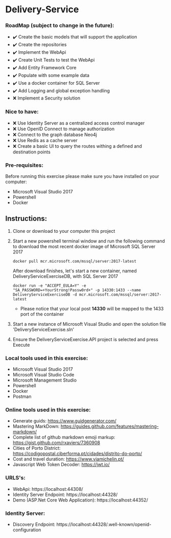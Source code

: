 # Delivery-Service

### RoadMap (subject to change in the future):
* :heavy_check_mark: Create the basic models that will support the application
* :heavy_check_mark: Create the repositories
* :heavy_check_mark: Implement the WebApi
* :heavy_check_mark: Create Unit Tests to test the WebApi
* :heavy_check_mark: Add Entity Framework Core
* :heavy_check_mark: Populate with some example data
* :heavy_check_mark: Use a docker container for SQL Server
* :heavy_check_mark: Add Logging and global exception handling
* :x: Implement a Security solution

### Nice to have:
* :x: Use Identity Server as a centralized access control manager
* :x: Use OpenID Connect to manage authorization
* :x: Connect to the graph database Neo4j
* :x: Use Redis as a cache server
* :x: Create a basic UI to query the routes withing a defined and destination points


### Pre-requisites:
Before running this exercise please make sure you have installed on your computer:
* Microsoft Visual Studio 2017
* Powershell
* Docker


## Instructions:
1. Clone or download to your computer this project
2. Start a new powershell terminal window and run the following command to download the most recent docker image of Microsoft SQL Server 2017
    ```
    docker pull mcr.microsoft.com/mssql/server:2017-latest
    ```
    After download finishes, let's start a new container, named DeliveryServiceExerciseDB, with SQL Server 2017

    ```
    docker run -e "ACCEPT_EULA=Y" -e "SA_PASSWORD=+YourStrong!Passw0rd+" -p 14330:1433 --name DeliveryServiceExerciseDB -d mcr.microsoft.com/mssql/server:2017-latest
    ```
    * Please notice that your local post **14330** will be mapped to the 1433 port of the container

3. Start a new instance of Microsoft Visual Studio and open the solution file 'DeliveryServiceExercise.sln'
4. Ensure the DeliveryServiceExercise.API project is selected and press Execute



###  Local tools used in this exercise:
* Microsoft Visual Studio 2017
* Microsoft Visual Studio Code
* Microsoft Management Studio
* Powershell
* Docker
* Postman


### Online tools used in this exercise:
* Generate guids: https://www.guidgenerator.com/
* Mastering MarkDown: https://guides.github.com/features/mastering-markdown/
* Complete list of github markdown emoji markup: https://gist.github.com/rxaviers/7360908
* Cities of Porto District: https://codigopostal.ciberforma.pt/cidades/distrito-do-porto/
* Cost and travel duration: https://www.viamichelin.pt/
* Javascript Web Token Decoder: https://jwt.io/


### URLS's:
* WebApi: https://localhost:44308/
* Identity Server Endpoint: https://localhost:44328/
* Demo (ASP.Net Core Web Application): https://localhost:44352/


### Identity Server:
* Discovery Endpoint: https://localhost:44328/.well-known/openid-configuration


